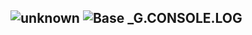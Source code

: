 ## ![unknown](../.gitbook/assets/unknown.png) ![Base](../.gitbook/assets/base.png) _G.CONSOLE.LOG


